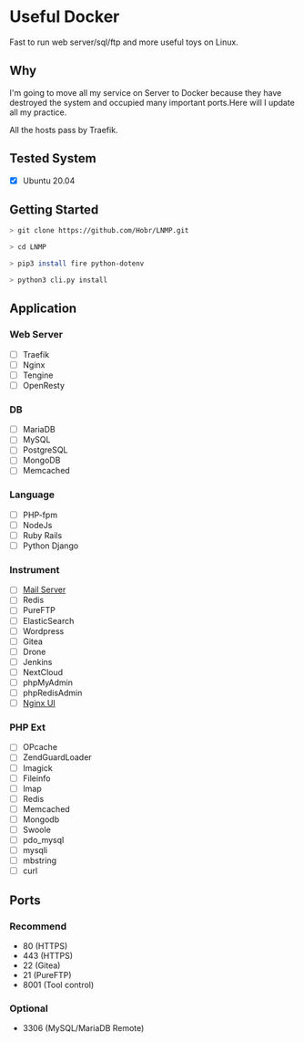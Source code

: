 # Useful Docker

Fast to run web server/sql/ftp and more useful toys on Linux.

## Why

I'm going to move all my service on Server to Docker because they have destroyed the system and occupied many important ports.Here will I update all my practice.

All the hosts pass by Traefik.

## Tested System

- [x] Ubuntu 20.04

## Getting Started

```bash
> git clone https://github.com/Hobr/LNMP.git

> cd LNMP

> pip3 install fire python-dotenv

> python3 cli.py install
```

## Application

### Web Server

- [ ] Traefik
- [ ] Nginx
- [ ] Tengine
- [ ] OpenResty

### DB

- [ ] MariaDB
- [ ] MySQL
- [ ] PostgreSQL
- [ ] MongoDB
- [ ] Memcached

### Language

- [ ] PHP-fpm
- [ ] NodeJs
- [ ] Ruby Rails
- [ ] Python Django

### Instrument

- [ ] [Mail Server](https://github.com/tomav/docker-mailserver "MailServer")
- [ ] Redis
- [ ] PureFTP
- [ ] ElasticSearch
- [ ] Wordpress
- [ ] Gitea
- [ ] Drone
- [ ] Jenkins
- [ ] NextCloud
- [ ] phpMyAdmin
- [ ] phpRedisAdmin
- [ ] [Nginx UI](https://github.com/schenkd/nginx-ui "NginxUI")

### PHP Ext

- [ ] OPcache
- [ ] ZendGuardLoader
- [ ] Imagick
- [ ] Fileinfo
- [ ] Imap
- [ ] Redis
- [ ] Memcached
- [ ] Mongodb
- [ ] Swoole
- [ ] pdo_mysql
- [ ] mysqli
- [ ] mbstring
- [ ] curl

## Ports

### Recommend

- 80 (HTTPS)
- 443 (HTTPS)
- 22 (Gitea)
- 21 (PureFTP)
- 8001 (Tool control)

### Optional

- 3306 (MySQL/MariaDB Remote)
